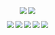 <p align="center">
  <img align="center" src="https://github-readme-stats.vercel.app/api?username=andrempmattos&show_icons=true&icon_color=blue&hide_border=true&hide_rank=true"/>
  <img align="center" src="https://github-readme-stats.vercel.app/api/top-langs/?username=andrempmattos&layout=compact&hide_border=true&langs_count=8&hide=Stata,html"/>
  <br><br>
  <img src="https://img.shields.io/badge/Engineering-gray?style=for-the-badge">
  <img src="https://img.shields.io/badge/Electronics-red?style=for-the-badge">
  <img src="https://img.shields.io/badge/Embedded%20Systems-orange?style=for-the-badge">
  <img src="https://img.shields.io/badge/Space%20Applications-yellow?style=for-the-badge">
  <img src="https://img.shields.io/badge/Open--Source-lightgray?style=for-the-badge">
</p>
